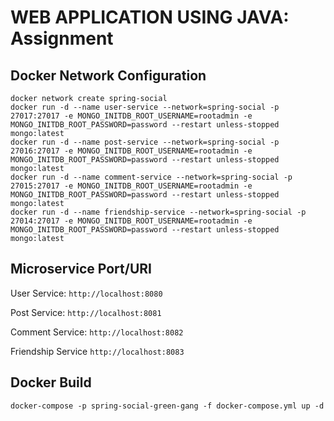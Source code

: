 # WEB APPLICATION USING JAVA: Assignment

## Docker Network Configuration

```shell
docker network create spring-social
docker run -d --name user-service --network=spring-social -p 27017:27017 -e MONGO_INITDB_ROOT_USERNAME=rootadmin -e MONGO_INITDB_ROOT_PASSWORD=password --restart unless-stopped mongo:latest
docker run -d --name post-service --network=spring-social -p 27016:27017 -e MONGO_INITDB_ROOT_USERNAME=rootadmin -e MONGO_INITDB_ROOT_PASSWORD=password --restart unless-stopped mongo:latest
docker run -d --name comment-service --network=spring-social -p 27015:27017 -e MONGO_INITDB_ROOT_USERNAME=rootadmin -e MONGO_INITDB_ROOT_PASSWORD=password --restart unless-stopped mongo:latest
docker run -d --name friendship-service --network=spring-social -p 27014:27017 -e MONGO_INITDB_ROOT_USERNAME=rootadmin -e MONGO_INITDB_ROOT_PASSWORD=password --restart unless-stopped mongo:latest 
```

## Microservice Port/URI
User Service: ```http://localhost:8080```

Post Service: ```http://localhost:8081```

Comment Service: ```http://localhost:8082```

Friendship Service ```http://localhost:8083```

## Docker Build
```shell
docker-compose -p spring-social-green-gang -f docker-compose.yml up -d
```